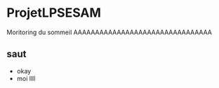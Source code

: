 # ProjetLPSESAM
Moritoring du sommeil 
AAAAAAAAAAAAAAAAAAAAAAAAAAAAAAAA

## saut

* okay
* moi
llll
